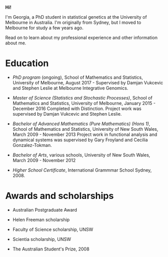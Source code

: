 **Hi!**

I'm Georgia, a PhD student in statistical genetics at the University of Melbourne in Australia. 
I'm originally from Sydney, but I moved to Melbourne for study a few years ago.


Read on to learn about my professional experience and other information about me.


# Education

- *PhD program* (ongoing), School of Mathematics and Statistics, University of Melbourne, August 2017 - 
Supervised by Damjan Vukcevic and Stephen Leslie at Melbourne Integrative Genomics.

- *Master of Science (Statistics and Stochastic Processes)*, School of Mathematics and Statistics, University of Melbourne, January 2015 - December 2016
Completed with Distinction. Project work was supervised by Damjan Vukcevic and Stephen Leslie.

- *Bachelor of Advanced Mathematics (Pure Mathematics) (Hons 1)*, School of Mathematics and Statistics, University of New South Wales, March 2009 - November 2013
Project work in functional analysis and dynamical systems was supervised by Gary Froyland and Cecilia Gonzalez-Tokman.

- *Bachelor of Arts*, various schools, University of New South Wales, March 2009 - November 2012

- *Higher School Certificate*, International Grammmar School Sydney, 2008.


# Awards and scholarships

- Australian Postgraduate Award

- Helen Freeman scholarship

- Faculty of Science scholarship, UNSW

- Scientia scholarship, UNSW

- The Australian Student's Prize, 2008